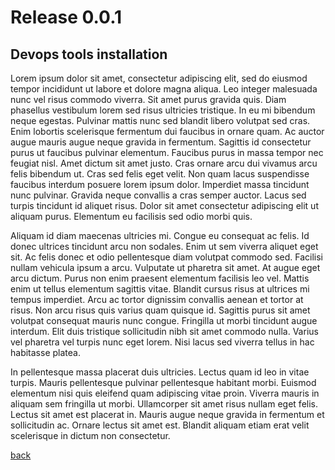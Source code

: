 
# Release 0.0.1

## Devops tools installation

Lorem ipsum dolor sit amet, consectetur adipiscing elit, sed do eiusmod tempor incididunt ut labore et dolore magna aliqua. Leo integer malesuada nunc vel risus commodo viverra. Sit amet purus gravida quis. Diam phasellus vestibulum lorem sed risus ultricies tristique. In eu mi bibendum neque egestas. Pulvinar mattis nunc sed blandit libero volutpat sed cras. Enim lobortis scelerisque fermentum dui faucibus in ornare quam. Ac auctor augue mauris augue neque gravida in fermentum. Sagittis id consectetur purus ut faucibus pulvinar elementum. Faucibus purus in massa tempor nec feugiat nisl. Amet dictum sit amet justo. Cras ornare arcu dui vivamus arcu felis bibendum ut. Cras sed felis eget velit. Non quam lacus suspendisse faucibus interdum posuere lorem ipsum dolor. Imperdiet massa tincidunt nunc pulvinar. Gravida neque convallis a cras semper auctor. Lacus sed turpis tincidunt id aliquet risus. Dolor sit amet consectetur adipiscing elit ut aliquam purus. Elementum eu facilisis sed odio morbi quis.

Aliquam id diam maecenas ultricies mi. Congue eu consequat ac felis. Id donec ultrices tincidunt arcu non sodales. Enim ut sem viverra aliquet eget sit. Ac felis donec et odio pellentesque diam volutpat commodo sed. Facilisi nullam vehicula ipsum a arcu. Vulputate ut pharetra sit amet. At augue eget arcu dictum. Purus non enim praesent elementum facilisis leo vel. Mattis enim ut tellus elementum sagittis vitae. Blandit cursus risus at ultrices mi tempus imperdiet. Arcu ac tortor dignissim convallis aenean et tortor at risus. Non arcu risus quis varius quam quisque id. Sagittis purus sit amet volutpat consequat mauris nunc congue. Fringilla ut morbi tincidunt augue interdum. Elit duis tristique sollicitudin nibh sit amet commodo nulla. Varius vel pharetra vel turpis nunc eget lorem. Nisi lacus sed viverra tellus in hac habitasse platea.

In pellentesque massa placerat duis ultricies. Lectus quam id leo in vitae turpis. Mauris pellentesque pulvinar pellentesque habitant morbi. Euismod elementum nisi quis eleifend quam adipiscing vitae proin. Viverra mauris in aliquam sem fringilla ut morbi. Ullamcorper sit amet risus nullam eget felis. Lectus sit amet est placerat in. Mauris augue neque gravida in fermentum et sollicitudin ac. Ornare lectus sit amet est. Blandit aliquam etiam erat velit scelerisque in dictum non consectetur.

[back](index)
